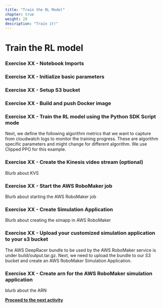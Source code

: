 ```yaml
---
title: "Train the RL Model"
chapter: true
weight: 20
description: "Train it!"
---
```


# Train the RL model

### Exercise XX - Notebook Imports

### Exercise XX - Initialize basic parameters

### Exercise XX - Setup S3 bucket

### Exercise XX - Build and push Docker image

### Exercise XX - Train the RL model using the Python SDK Script mode

Next, we define the following algorithm metrics that we want to capture from cloudwatch logs to monitor the training progress. These are algorithm specific parameters and might change for different algorithm. We use Clipped PPO for this example.

### Exercise XX - Create the Kinesis video stream (optional)

Blurb about KVS

### Exercise XX - Start the AWS RoboMaker job

Blurb about starting the AWS RoboMaker job

### Exercise XX - Create Simulation Application

Blurb about creating the simapp in AWS RoboMaker

### Exercise XX - Upload your customized simulation application to your s3 bucket

The AWS DeepRacer bundle to be used by the AWS RoboMaker service is under build/output.tar.gz. Next, we need to upload the bundle to our S3 bucket and create an AWS RoboMaker Simulation Application.



### Exercise XX - Create arn for the AWS RoboMaker simulation application

blurb about the ARN



**[Proceed to the next activity](../startrollouts)**
